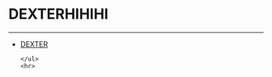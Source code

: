 <!DOCTYPE html>
<html lang="en">
<head>
    <meta charset="UTF-8">
    <meta http-equiv="X-UA-Compatible" content="IE=edge">
    <meta name="viewport" content="width=device-width, initial-scale=1.0">
    <title>DEXTER</title>
</head>
<body>
    <h1>DEXTERHIHIHI</h1>
    <hr>
    <ul>
        <li><a href="dexter.html"> DEXTER</a></li>

       
    </ul>
    <hr>
</body>
</html>

